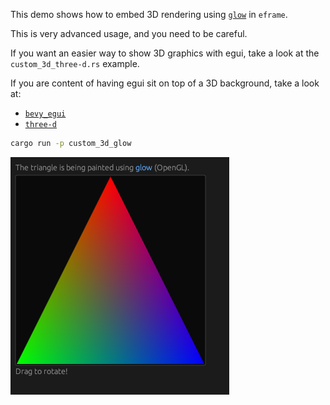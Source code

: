 This demo shows how to embed 3D rendering using [`glow`](https://github.com/grovesNL/glow) in `eframe`.

This is very advanced usage, and you need to be careful.

If you want an easier way to show 3D graphics with egui, take a look at the `custom_3d_three-d.rs` example.

If you are content of having egui sit on top of a 3D background, take a look at:

* [`bevy_egui`](https://github.com/mvlabat/bevy_egui)
* [`three-d`](https://github.com/asny/three-d)


```sh
cargo run -p custom_3d_glow
```

![](screenshot.png)
